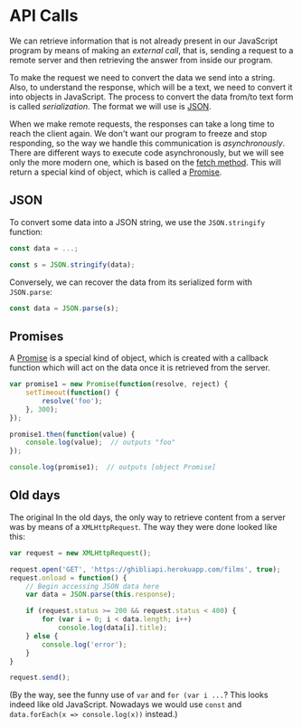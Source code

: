 # API Calls

We can retrieve information that is not already present in our
JavaScript program by means of making an *external call*, that is,
sending a request to a remote server and then retrieving the answer
from inside our program.

To make the request we need to convert the data we send into a
string. Also, to understand the response, which will be a text, we
need to convert it into objects in JavaScript. The process to convert
the data from/to text form is called *serialization*. The format we
will use is [JSON](https://en.wikipedia.org/wiki/JSON).

When we make remote requests, the responses can take a long time to
reach the client again. We don't want our program to freeze and stop
responding, so the way we handle this communication is
*asynchronously*. There are different ways to execute code
asynchronously, but we will see only the more modern one, which is
based on the [fetch
method](https://developer.mozilla.org/en-US/docs/Web/API/Fetch_API/Using_Fetch). This
will return a special kind of object, which is called a
[Promise](https://developer.mozilla.org/en-US/docs/Web/JavaScript/Reference/Global_Objects/Promise).

## JSON

To convert some data into a JSON string, we use the `JSON.stringify` function:

```js
const data = ...;

const s = JSON.stringify(data);
```

Conversely, we can recover the data from its serialized form with `JSON.parse`:

```js
const data = JSON.parse(s);
```

## Promises

A
[Promise](https://developer.mozilla.org/en-US/docs/Web/JavaScript/Guide/Using_promises)
is a special kind of object, which is created with a callback function
which will act on the data once it is retrieved from the server.

```js
var promise1 = new Promise(function(resolve, reject) {
    setTimeout(function() {
        resolve('foo');
    }, 300);
});

promise1.then(function(value) {
    console.log(value);  // outputs "foo"
});

console.log(promise1);  // outputs [object Promise]
```

## Old days

The original In the old days, the only way to retrieve content from a
server was by means of a `XMLHttpRequest`. The way they were done
looked like this:

```js
var request = new XMLHttpRequest();

request.open('GET', 'https://ghibliapi.herokuapp.com/films', true);
request.onload = function() {
    // Begin accessing JSON data here
    var data = JSON.parse(this.response);

    if (request.status >= 200 && request.status < 400) {
        for (var i = 0; i < data.length; i++)
            console.log(data[i].title);
    } else {
        console.log('error');
    }
}

request.send();
```

(By the way, see the funny use of `var` and `for (var i ...`?  This
looks indeed like old JavaScript. Nowadays we would use `const` and
`data.forEach(x => console.log(x))` instead.)
